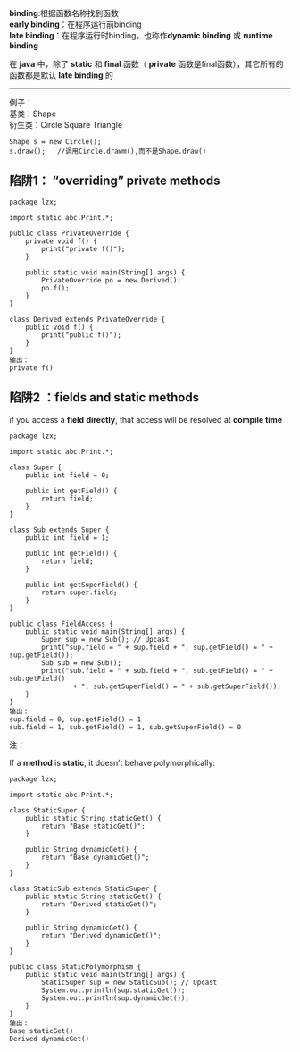 **binding**:根据函数名称找到函数  
**early binding**：在程序运行前binding  
**late binding**：在程序运行时binding，也称作**dynamic binding** 或 **runtime binding**

在 **java** 中，除了 **static** 和 **final** 函数（ **private** 函数是final函数），其它所有的函数都是默认 **late binding** 的

---
例子：  
基类：Shape  
衍生类：Circle Square Triangle  

    Shape s = new Circle();
    s.draw();	//调用Circle.drawm(),而不是Shape.draw()


## 陷阱1： “overriding” private methods

    package lzx;
    
    import static abc.Print.*;
    
    public class PrivateOverride {
    	private void f() {
    		print("private f()");
    	}
    
    	public static void main(String[] args) {
    		PrivateOverride po = new Derived();
    		po.f();
    	}
    }
    
    class Derived extends PrivateOverride {
    	public void f() {
    		print("public f()");
    	}
    }
    输出：
    private f()
## 陷阱2  ：fields and static methods
 if you access a **field** **directly**, that access will be resolved at **compile time**
    
	package lzx;
    
    import static abc.Print.*;
    
    class Super {
    	public int field = 0;
    
    	public int getField() {
    		return field;
    	}
    }
    
    class Sub extends Super {
    	public int field = 1;
    
    	public int getField() {
    		return field;
    	}
    
    	public int getSuperField() {
    		return super.field;
    	}
    }
    
    public class FieldAccess {
    	public static void main(String[] args) {
    		Super sup = new Sub(); // Upcast
    		print("sup.field = " + sup.field + ", sup.getField() = " + sup.getField());
    		Sub sub = new Sub();
    		print("sub.field = " + sub.field + ", sub.getField() = " + sub.getField()
    				+ ", sub.getSuperField() = " + sub.getSuperField());
    	}
    }
    输出：
    sup.field = 0, sup.getField() = 1
    sub.field = 1, sub.getField() = 1, sub.getSuperField() = 0
注：

If a **method** is **static**, it doesn’t behave polymorphically:

    package lzx;
    
    import static abc.Print.*;
    
    class StaticSuper {
    	public static String staticGet() {
    		return "Base staticGet()";
    	}
    
    	public String dynamicGet() {
    		return "Base dynamicGet()";
    	}
    }
    
    class StaticSub extends StaticSuper {
    	public static String staticGet() {
    		return "Derived staticGet()";
    	}
    
    	public String dynamicGet() {
    		return "Derived dynamicGet()";
    	}
    }
    
    public class StaticPolymorphism {
    	public static void main(String[] args) {
    		StaticSuper sup = new StaticSub(); // Upcast
    		System.out.println(sup.staticGet());
    		System.out.println(sup.dynamicGet());
    	}
    }
    输出：
    Base staticGet()
    Derived dynamicGet()
